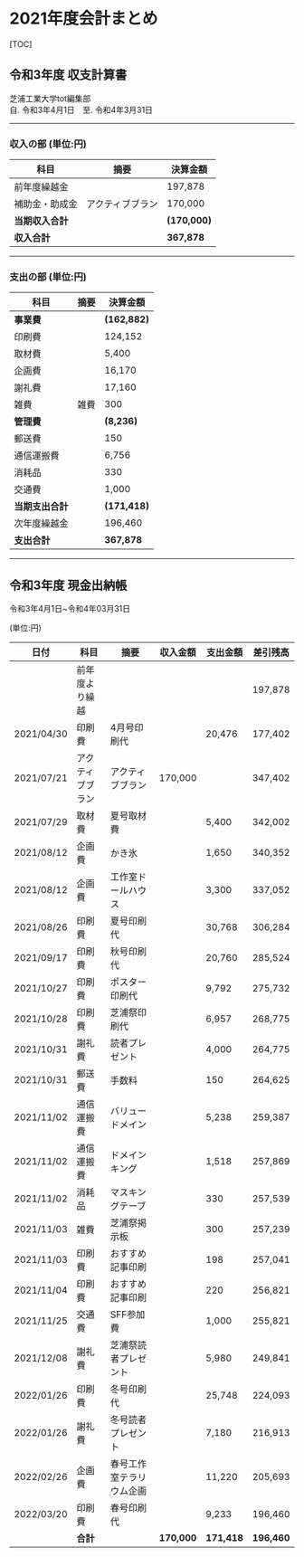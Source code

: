 # 2021年度会計まとめ



[TOC]



## 令和3年度 収支計算書  
芝浦工業大学tot編集部  
自. 令和3年4月1日　至. 令和4年3月31日  

------

### 収入の部 (単位:円) 

| 科目             | 摘要             | 決算金額      |
| ---------------- | ---------------- | ------------- |
| 前年度繰越金     |                  | 197,878       |
| 補助金・助成金   | アクティブブラン | 170,000       |
| **当期収入合計** |                  | **(170,000)** |
| **収入合計**     |                  | **367,878**   |



------

### 支出の部 (単位:円) 

| 科目             | 摘要 | 決算金額      |
| ---------------- | ---- | ------------- |
| **事業費**       |      | **(162,882)** |
| 印刷費           |      | 124,152       |
| 取材費           |      | 5,400         |
| 企画費           |      | 16,170        |
| 謝礼費           |      | 17,160        |
| 雑費             | 雑費 | 300           |
| **管理費**       |      | **(8,236)**   |
| 郵送費           |      | 150           |
| 通信運搬費       |      | 6,756         |
| 消耗品           |      | 330           |
| 交通費           |      | 1,000         |
| **当期支出合計** |      | **(171,418)** |
| 次年度繰越金     |      | 196,460       |
| **支出合計**     |      | **367,878**   |



------



## 令和3年度 現金出納帳

令和3年4月1日~令和4年03月31日 

(単位:円) 



| 日付       | 科目             | 摘要                     | 収入金額    | 支出金額    | 差引残高    |
| ---------- | ---------------- | ------------------------ | ----------- | ----------- | ----------- |
|            | 前年度より繰越   |                          |             |             | 197,878     |
| 2021/04/30 | 印刷費           | 4月号印刷代              |             | 20,476      | 177,402     |
| 2021/07/21 | アクティブブラン | アクティブブラン         | 170,000     |             | 347,402     |
| 2021/07/29 | 取材費           | 夏号取材費               |             | 5,400       | 342,002     |
| 2021/08/12 | 企画費           | かき氷                   |             | 1,650       | 340,352     |
| 2021/08/12 | 企画費           | 工作室ドールハウス       |             | 3,300       | 337,052     |
| 2021/08/26 | 印刷費           | 夏号印刷代               |             | 30,768      | 306,284     |
| 2021/09/17 | 印刷費           | 秋号印刷代               |             | 20,760      | 285,524     |
| 2021/10/27 | 印刷費           | ポスター印刷代           |             | 9,792       | 275,732     |
| 2021/10/28 | 印刷費           | 芝浦祭印刷代             |             | 6,957       | 268,775     |
| 2021/10/31 | 謝礼費           | 読者プレゼント           |             | 4,000       | 264,775     |
| 2021/10/31 | 郵送費           | 手数料                   |             | 150         | 264,625     |
| 2021/11/02 | 通信運搬費       | バリュードメイン         |             | 5,238       | 259,387     |
| 2021/11/02 | 通信運搬費       | ドメインキング           |             | 1,518       | 257,869     |
| 2021/11/02 | 消耗品           | マスキングテーブ         |             | 330         | 257,539     |
| 2021/11/03 | 雑費             | 芝浦祭掲示板             |             | 300         | 257,239     |
| 2021/11/03 | 印刷費           | おすすめ記事印刷         |             | 198         | 257,041     |
| 2021/11/04 | 印刷費           | おすすめ記事印刷         |             | 220         | 256,821     |
| 2021/11/25 | 交通費           | SFF参加費                |             | 1,000       | 255,821     |
| 2021/12/08 | 謝礼費           | 芝浦祭読者プレゼント     |             | 5,980       | 249,841     |
| 2022/01/26 | 印刷費           | 冬号印刷代               |             | 25,748      | 224,093     |
| 2022/01/26 | 謝礼費           | 冬号読者プレゼント       |             | 7,180       | 216,913     |
| 2022/02/26 | 企画費           | 春号工作室テラリウム企画 |             | 11,220      | 205,693     |
| 2022/03/20 | 印刷費           | 春号印刷代               |             | 9,233       | 196,460     |
|            | **合計**         |                          | **170,000** | **171,418** | **196,460** |